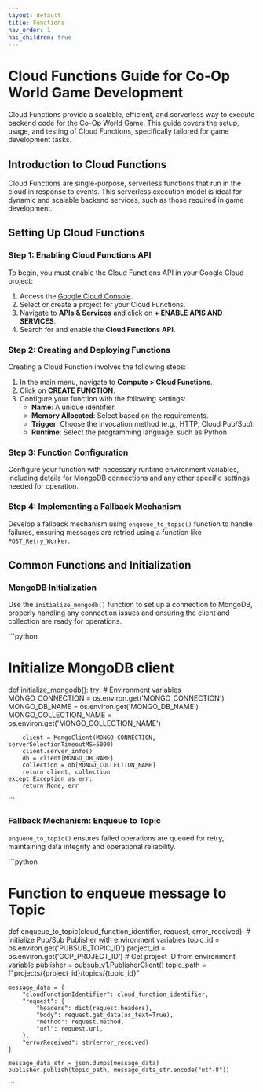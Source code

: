 ```yaml
---
layout: default
title: Functions
nav_order: 1
has_children: true
---
```


# Cloud Functions Guide for Co-Op World Game Development

Cloud Functions provide a scalable, efficient, and serverless way to execute backend code for the Co-Op World Game. This guide covers the setup, usage, and testing of Cloud Functions, specifically tailored for game development tasks.

## Introduction to Cloud Functions

Cloud Functions are single-purpose, serverless functions that run in the cloud in response to events. This serverless execution model is ideal for dynamic and scalable backend services, such as those required in game development.

## Setting Up Cloud Functions

### Step 1: Enabling Cloud Functions API

To begin, you must enable the Cloud Functions API in your Google Cloud project:

1. Access the [Google Cloud Console](https://console.cloud.google.com/).
2. Select or create a project for your Cloud Functions.
3. Navigate to **APIs & Services** and click on **+ ENABLE APIS AND SERVICES**.
4. Search for and enable the **Cloud Functions API**.

### Step 2: Creating and Deploying Functions

Creating a Cloud Function involves the following steps:

1. In the main menu, navigate to **Compute > Cloud Functions**.
2. Click on **CREATE FUNCTION**.
3. Configure your function with the following settings:
   - **Name**: A unique identifier.
   - **Memory Allocated**: Select based on the requirements.
   - **Trigger**: Choose the invocation method (e.g., HTTP, Cloud Pub/Sub).
   - **Runtime**: Select the programming language, such as Python.

### Step 3: Function Configuration

Configure your function with necessary runtime environment variables, including details for MongoDB connections and any other specific settings needed for operation.

### Step 4: Implementing a Fallback Mechanism

Develop a fallback mechanism using `enqueue_to_topic()` function to handle failures, ensuring messages are retried using a function like `POST_Retry_Worker`.

## Common Functions and Initialization

### MongoDB Initialization

Use the `initialize_mongodb()` function to set up a connection to MongoDB, properly handling any connection issues and ensuring the client and collection are ready for operations.

\`\`\`python
# Initialize MongoDB client
def initialize_mongodb():
    try:
        # Environment variables
        MONGO_CONNECTION = os.environ.get('MONGO_CONNECTION')
        MONGO_DB_NAME = os.environ.get('MONGO_DB_NAME')
        MONGO_COLLECTION_NAME = os.environ.get('MONGO_COLLECTION_NAME')

        client = MongoClient(MONGO_CONNECTION, serverSelectionTimeoutMS=5000)
        client.server_info()
        db = client[MONGO_DB_NAME]
        collection = db[MONGO_COLLECTION_NAME]
        return client, collection
    except Exception as err:
        return None, err
\`\`\`

### Fallback Mechanism: Enqueue to Topic

`enqueue_to_topic()` ensures failed operations are queued for retry, maintaining data integrity and operational reliability.

\`\`\`python
# Function to enqueue message to Topic
def enqueue_to_topic(cloud_function_identifier, request, error_received):
    # Initialize Pub/Sub Publisher with environment variables
    topic_id = os.environ.get('PUBSUB_TOPIC_ID')
    project_id = os.environ.get('GCP_PROJECT_ID')  # Get project ID from environment variable
    publisher = pubsub_v1.PublisherClient()
    topic_path = f"projects/{project_id}/topics/{topic_id}"

    message_data = {
        "cloudFunctionIdentifier": cloud_function_identifier,
        "request": {
            "headers": dict(request.headers),
            "body": request.get_data(as_text=True),
            "method": request.method,
            "url": request.url,
        },
        "errorReceived": str(error_received)
    }
    
    message_data_str = json.dumps(message_data)
    publisher.publish(topic_path, message_data_str.encode("utf-8"))
\`\`\`
